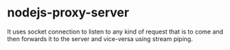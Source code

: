 # nodejs-proxy-server

It uses socket connection to listen to any kind of request that is to come and then forwards it to the server and vice-versa using stream piping. 